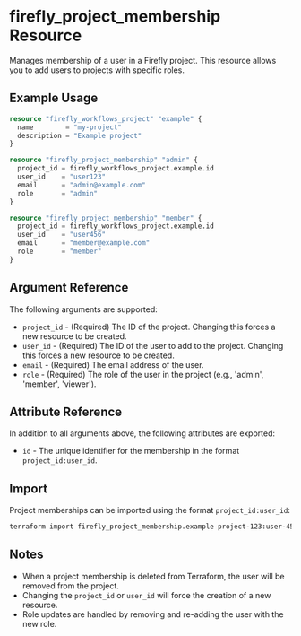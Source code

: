 # firefly_project_membership Resource

Manages membership of a user in a Firefly project. This resource allows you to add users to projects with specific roles.

## Example Usage

```terraform
resource "firefly_workflows_project" "example" {
  name        = "my-project"
  description = "Example project"
}

resource "firefly_project_membership" "admin" {
  project_id = firefly_workflows_project.example.id
  user_id    = "user123"
  email      = "admin@example.com"
  role       = "admin"
}

resource "firefly_project_membership" "member" {
  project_id = firefly_workflows_project.example.id
  user_id    = "user456"
  email      = "member@example.com"
  role       = "member"
}
```

## Argument Reference

The following arguments are supported:

* `project_id` - (Required) The ID of the project. Changing this forces a new resource to be created.
* `user_id` - (Required) The ID of the user to add to the project. Changing this forces a new resource to be created.
* `email` - (Required) The email address of the user.
* `role` - (Required) The role of the user in the project (e.g., 'admin', 'member', 'viewer').

## Attribute Reference

In addition to all arguments above, the following attributes are exported:

* `id` - The unique identifier for the membership in the format `project_id:user_id`.

## Import

Project memberships can be imported using the format `project_id:user_id`:

```bash
terraform import firefly_project_membership.example project-123:user-456
```

## Notes

- When a project membership is deleted from Terraform, the user will be removed from the project.
- Changing the `project_id` or `user_id` will force the creation of a new resource.
- Role updates are handled by removing and re-adding the user with the new role.